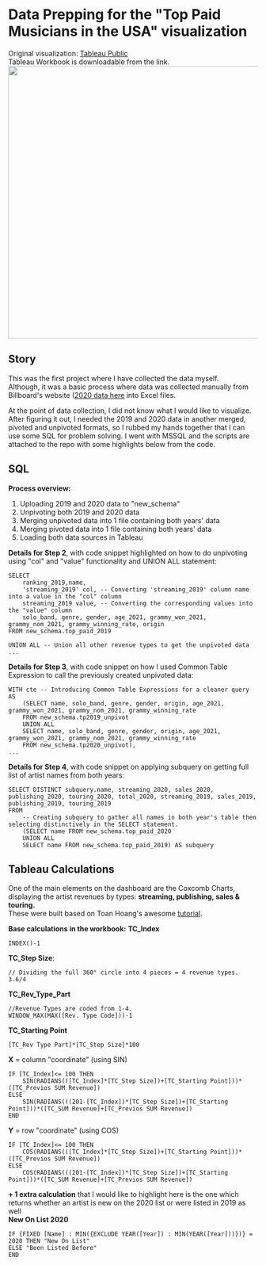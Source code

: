 # Data Prepping for the "Top Paid Musicians in the USA" visualization

Original visualization: [Tableau Public](https://public.tableau.com/app/profile/norbert.borb.s/viz/TopPaidMusiciansInTheUSA/TopPaid1)  
Tableau Workbook is downloadable from the link.
<img src="https://user-images.githubusercontent.com/96722899/148366715-48ed0a34-43b7-4b1a-ad07-b75b6337712b.png" width="800" height="550">

## Story
This was the first project where I have collected the data myself.  
Although, it was a basic process where data was collected manually from Billboard's website ([2020 data here](https://www.billboard.com/music/music-news/musician-us-money-makers-highest-paid-2020-9602078/) into Excel files.

At the point of data collection, I did not know what I would like to visualize.  
After figuring it out, I needed the 2019 and 2020 data in another merged, pivoted and unpivoted formats, so I rubbed my hands together that I can use some SQL for problem solving. I went with MSSQL and the scripts are attached to the repo with some highlights below from the code.

## SQL

**Process overview:**
1. Uploading 2019 and 2020 data to "new_schema"
2. Unpivoting both 2019 and 2020 data
3. Merging unpivoted data into 1 file containing both years' data
4. Merging pivoted data into 1 file containing both years' data
5. Loading both data sources in Tableau


**Details for Step 2**, with code snippet highlighted on how to do unpivoting using "col" and "value" functionality and UNION ALL statement:
```
SELECT
	ranking_2019,name,
    'streaming_2019' col, -- Converting 'streaming_2019' column name into a value in the "col" column
    streaming_2019 value, -- Converting the corresponding values into the "value" column
    solo_band, genre, gender, age_2021, grammy_won_2021, grammy_nom_2021, grammy_winning_rate, origin
FROM new_schema.top_paid_2019

UNION ALL -- Union all other revenue types to get the unpivoted data
...
```

**Details for Step 3**, with code snippet on how I used Common Table Expression to call the previously created unpivoted data:
```
WITH cte -- Introducing Common Table Expressions for a cleaner query
AS
	(SELECT name, solo_band, genre, gender, origin, age_2021, grammy_won_2021, grammy_nom_2021, grammy_winning_rate
	FROM new_schema.tp2019_unpivot
	UNION ALL
	SELECT name, solo_band, genre, gender, origin, age_2021, grammy_won_2021, grammy_nom_2021, grammy_winning_rate
    FROM new_schema.tp2020_unpivot),
...
```

**Details for Step 4**, with code snippet on applying subquery on getting full list of artist names from both years:
```
SELECT DISTINCT subquery.name, streaming_2020, sales_2020, publishing_2020, touring_2020, total_2020, streaming_2019, sales_2019, publishing_2019, touring_2019
FROM
	-- Creating subquery to gather all names in both year's table then selecting distinctively in the SELECT statement.
	(SELECT name FROM new_schema.top_paid_2020
	UNION ALL
	SELECT name FROM new_schema.top_paid_2019) AS subquery
```

## Tableau Calculations

One of the main elements on the dashboard are the Coxcomb Charts, displaying the artist revenues by types: **streaming, publishing, sales & touring.**  
These were built based on Toan Hoang's awesome [tutorial](https://tableau.toanhoang.com/creating-a-coxcomb-chart-in-tableau).  

**Base calculations in the workbook:**
**TC_Index**
```
INDEX()-1
```

**TC_Step Size**:
```
// Dividing the full 360° circle into 4 pieces = 4 revenue types.
3.6/4
```

**TC_Rev_Type_Part**
```
//Revenue Types are coded from 1-4.
WINDOW_MAX(MAX([Rev. Type Code]))-1
```

**TC_Starting Point**
```
[TC_Rev Type Part]*[TC_Step Size]*100
```

**X** = column "coordinate" (using SIN)
```
IF [TC_Index]<= 100 THEN
    SIN(RADIANS(([TC_Index]*[TC_Step Size])+[TC_Starting Point]))*([TC_Previos SUM Revenue])
ELSE
    SIN(RADIANS(((201-[TC_Index])*[TC_Step Size])+[TC_Starting Point]))*([TC_SUM Revenue]+[TC_Previos SUM Revenue])
END
```
**Y** = row "coordinate" (using COS)
```
IF [TC_Index]<= 100 THEN 
    COS(RADIANS(([TC_Index]*[TC_Step Size])+[TC_Starting Point]))*([TC_Previos SUM Revenue])
ELSE
    COS(RADIANS(((201-[TC_Index])*[TC_Step Size])+[TC_Starting Point]))*([TC_SUM Revenue]+[TC_Previos SUM Revenue])
```    

**+ 1 extra calculation** that I would like to highlight here is the one which returns whether an artist is new on the 2020 list or were listed in 2019 as well  
**New On List 2020**
```
IF {FIXED [Name] : MIN({EXCLUDE YEAR([Year]) : MIN(YEAR([Year]))})} = 2020 THEN "New On List"
ELSE "Been Listed Before"
END
```
